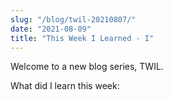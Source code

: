 ```yaml
---
slug: "/blog/twil-20210807/"
date: "2021-08-09"
title: "This Week I Learned - I"
---
```


Welcome to a new blog series, TWIL. 

What did I learn this week:
